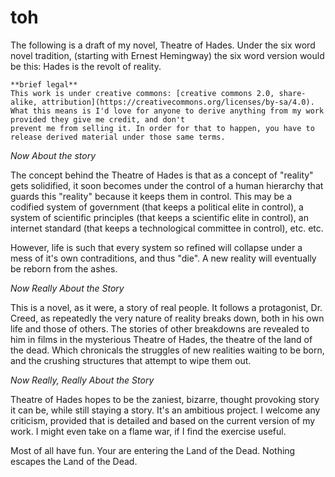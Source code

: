 # toh

The following is a draft of my novel, Theatre of Hades. Under the six word novel tradition,
(starting with Ernest Hemingway) the six word version would be this: Hades is the revolt of reality. 

```
**brief legal** 
This work is under creative commons: [creative commons 2.0, share-alike, attribution](https://creativecommons.org/licenses/by-sa/4.0).
What this means is I'd love for anyone to derive anything from my work provided they give me credit, and don't
prevent me from selling it. In order for that to happen, you have to release derived material under those same terms. 
```

_Now About the story_

The concept behind the Theatre of Hades is that as a concept of "reality" gets solidified, it soon becomes under 
the control of a human hierarchy that guards this "reality" because it keeps them in control. This may be a codified
system of government (that keeps a political elite in control), a system of scientific principles (that keeps a 
scientific elite in control), an internet standard (that keeps a technological committee in control), etc. etc. 

However, life is such that every system so refined will collapse under a mess of it's own contraditions, and thus "die". 
A new reality will eventually be reborn from the ashes.

_Now Really About the Story_

This is a novel, as it were, a story of real people. It follows a protagonist, Dr. Creed, as repeatedly the very 
nature of reality breaks down, both in his own life and those of others. The stories of other breakdowns are revealed
to him in films in the mysterious Theatre of Hades, the theatre of the land of the dead. Which chronicals the struggles
of new realities waiting to be born, and the crushing structures that attempt to wipe them out. 

_Now Really, Really About the Story_

Theatre of Hades hopes to be the zaniest, bizarre, thought provoking story it can be, while still staying a story.
It's an ambitious project. I welcome any criticism, provided that is detailed and based on the current version of
my work. I might even take on a flame war, if I find the exercise useful. 

Most of all have fun. Your are entering the Land of the Dead. Nothing escapes the Land of the Dead.

